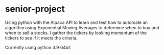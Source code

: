 # senior-project
Using python with the Alpaca API to learn and test how to automate an algorithm using Exponential Moving Averages to determine
when to buy and when to sell a stocks.
I gather the tickers by looking momentum of the tickers to see if it meets the criteria.

Currently using python 3.9 64bit
